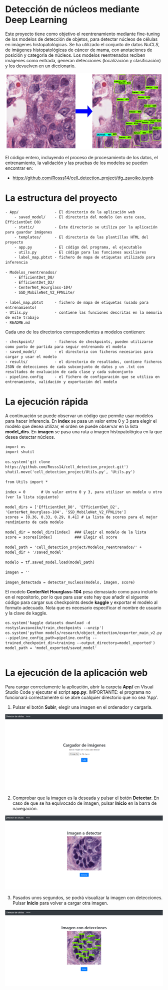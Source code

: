 # Detección de núcleos mediante Deep Learning

Este proyecto tiene como objetivo el reentrenamiento mediante fine-tuning de los modelos de detección de objetos, para detectar núcleos de 
células en imágenes histopatológicas.
Se ha utilizado el conjunto de datos _NuCLS_, de imágenes histopatológicas de cáncer de mama, con anotaciones de posición y categoria de núcleos.
Los modelos reentrenados reciben imágenes como entrada, generan detecciones (localización y clasificación) y los devuelven en un diccionario.

![La pagina de inicio](images/ejemplo.png)

El código entero, incluyendo el proceso de procesamiento de los datos, el entrenamiento, la validación y las pruebas de los modelos se pueden encontrar en:
* https://github.com/Rosss14/cell_detection_project/tfg_zavoiko.ipynb
# La estructura del proyecto
    - App/                - El directorio de la aplicación web
        - saved_model/    - El directorio del modelo (en este caso, EfficientDet D0)
        - static/         - Este directorio se utiliza por la aplicación para guardar imágenes
        - templates/      - El directorio de las plantillas HTML del proyecto
        - app.py          - El código del programa, el ejecutable
        - utils.py        - El código para las funciones auxiliares 
        - label_map.pbtxt - fichero de mapa de etiquetas utilizado para inferencia
    
    - Modelos_reentrenados/
        - EfficientDet_D0/
        - EfficientDet_D2/
        - CenterNet_Hourglass-104/
        - SSD_MobileNet_V2_FPNLite/
    
    - label_map.pbtxt     - fichero de mapa de etiquetas (usado para entrenamiento)
    - Utils.py            - contiene las funciones descritas en la memoria de este trabajo
    - README.md

Cada uno de los directorios correspondientes a modelos contienen:

    - checkpoint/         - ficheros de checkpoints, pueden utilizarse como punto de partida para seguir entrenando el modelo
    - saved_model/        - el directorio con ficheros necesarios para cargar y usar el modelo
    - results/            - el directorio de resultados, contiene ficheros JSON de detecciones de cada subconjunto de datos y un .txt con resultados de evaluación de cada clase y cada subconjunto
    - pipeline.config     - el fichero de configuración que se utiliza en entrenamiento, validación y exportación del modelo

# La ejecución rápida
A continuación se puede observar un código que permite usar modelos para hacer inferencia.
En **index** se pasa un valor entre 0 y 3 para elegir el modelo que desea utilizar, el orden se puede observar en la lista **model_dirs**.
En **imagen** se pasa una ruta a imagen histopatológica en la que desea detectar
núcleos.
``` 
import os
import shutil

os.system('git clone https://github.com/Rosss14/cell_detection_project.git')
shutil.move('cell_detection_project/Utils.py', 'Utils.py')

from Utils import *

index = 0       # Un valor entre 0 y 3, para utilizar un modelo u otro (ver la lista siguiente)

model_dirs = ['EfficientDet_D0', 'EfficientDet_D2', 'CenterNet_Hourglass-104', 'SSD_MobileNet_V2_FPNLite']
scores = [0.36, 0.33, 0.29, 0.41] # La lista de scores para el mejor rendimiento de cada modelo

model_dir = model_dirs[index]  ### Elegir el modelo de la lista 
score = scores[index]          ### Elegir el score

model_path = 'cell_detection_project/Modelos_reentrenados/' + model_dir + '/saved_model'

modelo = tf.saved_model.load(model_path)

imagen = ''

imagen_detectada = detectar_nucleos(modelo, imagen, score)
```
El modelo **CenterNet Hourglass-104** pesa demasiado como para incluirlo en el repositorio, por lo que para usar este hay que añadir el siguente código para cargar sus checkpoints desde **kaggle** y exportar el modelo al formato adecuado. Nota que es necesario especificar el nombre de usuario y la clave de kaggle.
```
os.system('kaggle datasets download -d rostyslavzavoiko/train_checkpoints --unzip')
os.system('python models/research/object_detection/exporter_main_v2.py --pipeline_config_path=pipeline.config --trained_checkpoint_dir=training --output_directory=model_exported')
model_path = 'model_exported/saved_model'
                                                   
```

# La ejecución de la aplicación web
Para cargar correctamente la aplicación, abrir la carpeta **App/** en Visual Studio Code y ejecutar el script **app.py**.
IMPORTANTE: el programa no funcionará correctamente si se abre cualquier directorio que no sea 'App'.

1. Pulsar el botón **Subir**, elegir una imagen en el ordenador y cargarla.

![La pagina de inicio](images/upload.png)

2. Comprobar que la imagen es la deseada y pulsar el botón **Detectar**. En caso de que se ha equivocado de imagen, pulsar 
**Inicio** en la barra de navegación.

![La pagina de inicio](images/inicio.png)

3. Pasados unos segundos, se podrá visualizar la imagen con detecciones. Pulsar **Inicio** para volver a cargar otra imagen.

![La pagina de inicio](images/detection.png)
